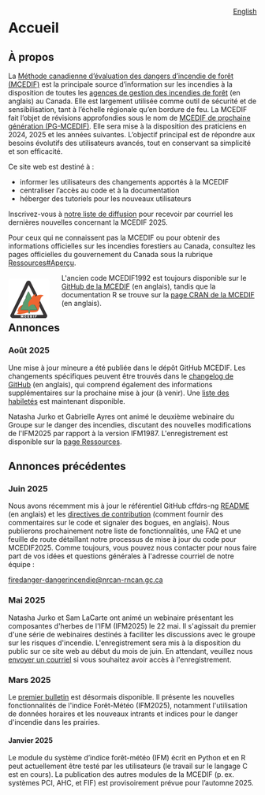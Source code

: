<a href="https://cffdrs.github.io/website_en/home/" target="_self" style="float: right;"> English </a>

# Accueil

## À propos

La [Méthode canadienne d’évaluation des dangers d’incendie de forêt (MCEDIF)](https://ressources-naturelles.canada.ca/forets-foresterie/feux-vegetation/methode-canadienne-evaluation-dangers-incendie-foret) est la principale source d’information sur les incendies à la disposition de toutes les [agences de gestion des incendies de forêt](https://ciffc.ca/mobilization-stats/member-agencies) (en anglais) au Canada. Elle est largement utilisée comme outil de sécurité et de sensibilisation, tant à l’échelle régionale qu’en bordure de feu. La MCEDIF fait l’objet de révisions approfondies sous le nom de [MCEDIF de prochaine génération (PG-MCEDIF)](https://ostrnrcan-dostrncan.canada.ca/handle/1845/245410). Elle sera mise à la disposition des praticiens en 2024, 2025 et les années suivantes. L’objectif principal est de répondre aux besoins évolutifs des utilisateurs avancés, tout en conservant sa simplicité et son efficacité.

Ce site web est destiné à :

- informer les utilisateurs des changements apportés à la MCEDIF 
- centraliser l’accès au code et à la documentation
- héberger des tutoriels pour les nouveaux utilisateurs

Inscrivez-vous à <a href="../ressources/#inscription" target="_self">notre liste de diffusion</a> pour recevoir par courriel les dernières nouvelles concernant la MCEDIF 2025.

Pour ceux qui ne connaissent pas la MCEDIF ou pour obtenir des informations officielles sur les incendies forestiers au Canada, consultez les pages officielles du gouvernement du Canada sous la rubrique <a href="../ressources/#apercu" target="_self">Ressources#Aperçu</a>. 

<img 
    style="display: block;
           width: 75px;
           padding: 4px;
           margin: 10px 25px 0px 0px;
           float: left;
           border-radius: 5px;
           background-color: #FFFFFF!important"
    src="../img/CFFDRS logoFRE.png" 
    alt="CFFDRS1992 logo">
</img>

L'ancien code MCEDIF1992 est toujours disponible sur le [GitHub de la MCEDIF](https://github.com/cffdrs) (en anglais), tandis que la documentation R se trouve sur la [page CRAN de la MCEDIF](https://cran.r-project.org/web/packages/cffdrs/) (en anglais).

## Annonces

### Août 2025
Une mise à jour mineure a été publiée dans le dépôt GitHub MCEDIF. Les changements spécifiques peuvent être trouvés dans le [changelog de GitHub](https://github.com/nrcan-cfs-fire/cffdrs-ng/blob/main/CHANGELOG.md) (en anglais), qui comprend également des informations supplémentaires sur la prochaine mise à jour (à venir). Une <a href="../code/#capacites" target="_self">liste des habiletés</a> est maintenant disponible.

Natasha Jurko et Gabrielle Ayres ont animé le deuxième webinaire du Groupe sur le danger des incendies, discutant des nouvelles modifications de l'IFM2025 par rapport à la version IFM1987. L'enregistrement est disponible sur la <a href="../ressources/#serie-de-seminaires" target="_self">page Ressources</a>.

## Annonces précédentes

### Juin 2025
Nous avons récemment mis à jour le référentiel GitHub cffdrs-ng [README](https://github.com/nrcan-cfs-fire/cffdrs-ng/tree/main?tab=readme-ov-file#readme) (en anglais) et les [directives de contribution](https://github.com/nrcan-cfs-fire/cffdrs-ng/blob/main/CONTRIBUTING.md) (comment fournir des commentaires sur le code et signaler des bogues, en anglais). Nous publierons prochainement notre liste de fonctionnalités, une FAQ et une feuille de route détaillant notre processus de mise à jour du code pour MCEDIF2025. Comme toujours, vous pouvez nous contacter pour nous faire part de vos idées et questions générales à l'adresse courriel de notre équipe :  

[firedanger-dangerincendie@nrcan-rncan.gc.ca](mailto:firedanger-dangerincendie@nrcan-rncan.gc.ca)

### Mai 2025
Natasha Jurko et Sam LaCarte ont animé un webinaire présentant les composantes d'herbes de l'IFM (IFM2025) le 22 mai. Il s'agissait du premier d'une série de webinaires destinés à faciliter les discussions avec le groupe sur les risques d'incendie. L'enregistrement sera mis à la disposition du public sur ce site web au début du mois de juin. En attendant, veuillez nous <a href="../contacter" target="_self">envoyer un courriel</a> si vous souhaitez avoir accès à l'enregistrement.

### Mars 2025
Le <a href="../ressources/#bulletin" target="_self">premier bulletin</a>
est désormais disponible. Il présente les nouvelles fonctionnalités de l'indice Forêt-Météo (IFM2025), notamment l'utilisation de données horaires et les nouveaux intrants et indices pour le danger d'incendie dans les prairies.

#### Janvier 2025
Le module du système d’indice forêt-météo (IFM) écrit en Python et en R peut actuellement être testé par les utilisateurs (le travail sur le langage C est en cours). La publication des autres modules de la MCEDIF (p. ex. systèmes PCI, AHC, et FIF) est provisoirement prévue pour l’automne 2025. 